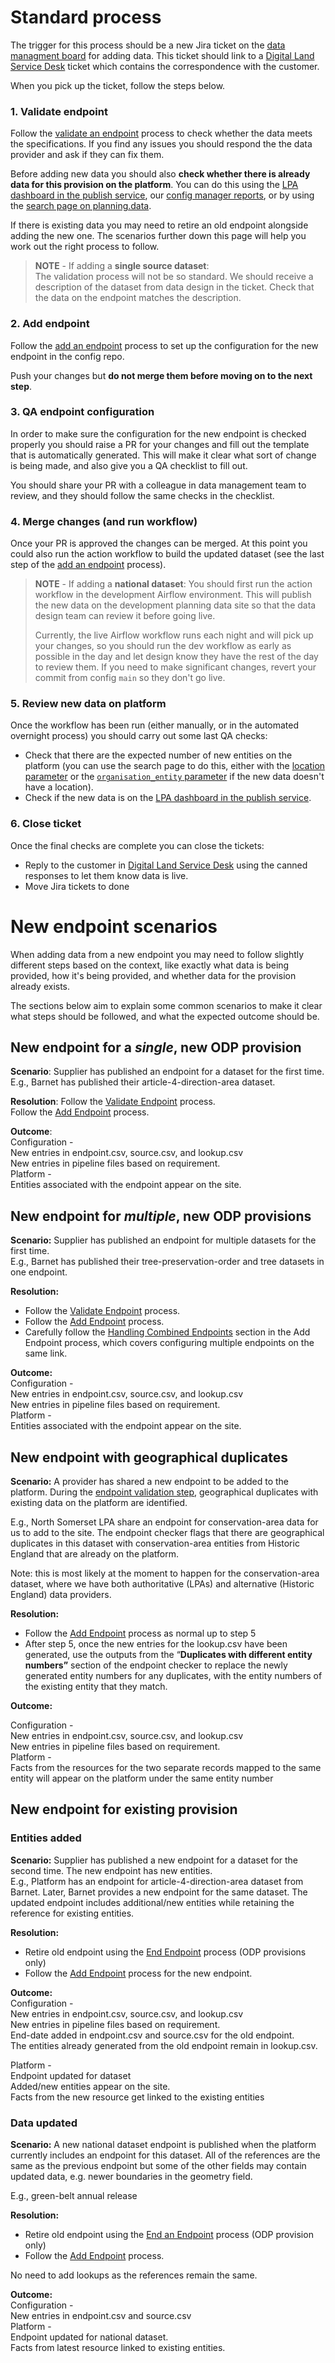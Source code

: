 # Standard process


The trigger for this process should be a new Jira ticket on the [data managment board](https://mhclgdigital.atlassian.net/jira/software/projects/DATA/boards/229) for adding data. This ticket should link to a [Digital Land Service Desk](https://mhclgdigital.atlassian.net/jira/servicedesk/projects/DLSD) ticket which contains the correspondence with the customer.

When you pick up the ticket, follow the steps below.

### 1. Validate endpoint

Follow the [validate an endpoint](../../How-To-Guides/Validating/Validate-an-endpoint) process to check whether the data meets the specifications. If you find any issues you should respond the the data provider and ask if they can fix them.

Before adding new data you should also **check whether there is already data for this provision on the platform**. You can do this using the [LPA dashboard in the publish service](https://submit.planning.data.gov.uk/organisations), our [config manager reports](https://config-manager-prototype.herokuapp.com/reporting/odp-summary/status), or by using the [search page on planning.data](https://www.planning.data.gov.uk/entity/).

If there is existing data you may need to retire an old endpoint alongside adding the new one. The scenarios further down this page will help you work out the right process to follow.

> **NOTE**  - If adding a **single source dataset**:  
> The validation process will not be so standard. We should receive a description of the dataset from data design in the ticket. Check that the data on the endpoint matches the description.

### 2. Add endpoint

Follow the [add an endpoint](../../How-To-Guides/Adding/Add-an-endpoint) process to set up the configuration for the new endpoint in the config repo. 

Push your changes but **do not merge them before moving on to the next step**.

### 3. QA endpoint configuration

In order to make sure the configuration for the new endpoint is checked properly you should raise a PR for your changes and fill out the template that is automatically generated. This will make it clear what sort of change is being made, and also give you a QA checklist to fill out.

You should share your PR with a colleague in data management team to review, and they should follow the same checks in the checklist.


### 4. Merge changes (and run workflow)

Once your PR is approved the changes can be merged. At this point you could also run the action workflow to build the updated dataset (see the last step of the [add an endpoint](../../How-To-Guides/Adding/Add-an-endpoint) process).

> **NOTE**  - If adding a **national dataset**: 
> You should first run the action workflow in the development Airflow environment. This will publish the new data on the development planning data site so that the data design team can review it before going live. 
> 
> Currently, the live Airflow workflow runs each night and will pick up your changes, so you should run the dev workflow as early as possible in the day and let design know they have the rest of the day to review them. If you need to make significant changes, revert your commit from config `main` so they don't go live.

### 5. Review new data on platform
Once the workflow has been run (either manually, or in the automated overnight process) you should carry out some last QA checks:

- Check that there are the expected number of new entities on the platform (you can use the search page to do this, either with the [location parameter](https://www.planning.data.gov.uk/entity/?dataset=conservation-area&geometry_curie=statistical-geography%3AE09000022) or the [`organisation_entity` parameter](https://www.planning.data.gov.uk/entity/?dataset=conservation-area&organisation_entity=192) if the new data doesn't have a location).
- Check if the new data is on the [LPA dashboard in the publish service](https://submit.planning.data.gov.uk/organisations).

### 6. Close ticket

Once the final checks are complete you can close the tickets:

- Reply to the customer in [Digital Land Service Desk](https://mhclgdigital.atlassian.net/jira/servicedesk/projects/DLSD) using the canned responses to let them know data is live.
- Move Jira tickets to done

# New endpoint scenarios
When adding data from a new endpoint you may need to follow slightly different steps based on the context, like exactly what data is being provided, how it's being provided, and whether data for the provision already exists. 

The sections below aim to explain some common scenarios to make it clear what steps should be followed, and what the expected outcome should be.

## New endpoint for a _single_, new ODP provision

**Scenario**: Supplier has published an endpoint for a dataset for the first time.  
E.g., Barnet has published their article-4-direction-area dataset.

**Resolution**: Follow the [Validate Endpoint](../../How-To-Guides/Validating/Validate-an-endpoint) process.  
Follow the [Add Endpoint](../../How-To-Guides/Adding/Add-an-endpoint) process.

**Outcome**:  
Configuration \-  
New entries in endpoint.csv, source.csv, and lookup.csv  
New entries in pipeline files based on requirement.  
Platform \-  
Entities associated with the endpoint appear on the site.

## New endpoint for _multiple_, new ODP provisions

**Scenario:** Supplier has published an endpoint for multiple datasets for the first time.  
E.g., Barnet has published their tree-preservation-order and tree datasets in one endpoint.

**Resolution:**

- Follow the [Validate Endpoint](../../How-To-Guides/Validating/Validate-an-endpoint) process.
- Follow the [Add Endpoint](../../How-To-Guides/Adding/Add-an-endpoint) process.
- Carefully follow the [Handling Combined Endpoints](../../How-To-Guides/Adding/Add-an-endpoint#Handling-Combined-Endpoints) section in the Add Endpoint process, which covers configuring multiple endpoints on the same link.

**Outcome:**  
Configuration \-  
 New entries in endpoint.csv, source.csv, and lookup.csv  
New entries in pipeline files based on requirement.  
Platform \-  
 Entities associated with the endpoint appear on the site.

## New endpoint with geographical duplicates

**Scenario:** A provider has shared a new endpoint to be added to the platform. During the [endpoint validation step](../../How-To-Guides/Validating/Validate-an-endpoint), geographical duplicates with existing data on the platform are identified.

E.g., North Somerset LPA share an endpoint for conservation-area data for us to add to the site. The endpoint checker flags that there are geographical duplicates in this dataset with conservation-area entities from Historic England that are already on the platform.

Note: this is most likely at the moment to happen for the conservation-area dataset, where we have both authoritative (LPAs) and alternative (Historic England) data providers.

**Resolution:**

- Follow the [Add Endpoint](../../How-To-Guides/Adding/Add-an-endpoint) process as normal up to step 5
- After step 5, once the new entries for the lookup.csv have been generated, use the outputs from the “**Duplicates with different entity numbers”** section of the endpoint checker to replace the newly generated entity numbers for any duplicates, with the entity numbers of the existing entity that they match.

**Outcome:**

Configuration \-  
New entries in endpoint.csv, source.csv, and lookup.csv  
New entries in pipeline files based on requirement.  
Platform \-  
Facts from the resources for the two separate records mapped to the same entity will appear on the platform under the same entity number


## New endpoint for existing provision

### Entities added

**Scenario:** Supplier has published a new endpoint for a dataset for the second time. The new endpoint has new entities.  
E.g., Platform has an endpoint for article-4-direction-area dataset from Barnet. Later, Barnet provides a new endpoint for the same dataset. The updated endpoint includes additional/new entities while retaining the reference for existing entities.

**Resolution:**

- Retire old endpoint using the [End Endpoint](../../How-To-Guides/Retiring/Retire-endpoints) process (ODP provisions only)
- Follow the [Add Endpoint](../../How-To-Guides/Adding/Add-an-endpoint) process for the new endpoint.

**Outcome:**  
Configuration \-  
New entries in endpoint.csv, source.csv, and lookup.csv  
New entries in pipeline files based on requirement.  
End-date added in endpoint.csv and source.csv for the old endpoint.  
The entities already generated from the old endpoint remain in lookup.csv.

Platform \-  
Endpoint updated for dataset  
Added/new entities appear on the site.  
Facts from the new resource get linked to the existing entities


### Data updated

**Scenario:** A new national dataset endpoint is published when the platform currently includes an endpoint for this dataset. All of the references are the same as the previous endpoint but some of the other fields may contain updated data, e.g. newer boundaries in the geometry field.

E.g., green-belt annual release

**Resolution:**

- Retire old endpoint using the [End an Endpoint](../../How-To-Guides/Retiring/Retire-endpoints) process (ODP provision only)
- Follow the [Add Endpoint](../../How-To-Guides/Adding/Add-an-endpoint) process.

No need to add lookups as the references remain the same.

**Outcome:**  
Configuration \-  
New entries in endpoint.csv and source.csv  
Platform \-  
Endpoint updated for national dataset.  
Facts from latest resource linked to existing entities.

